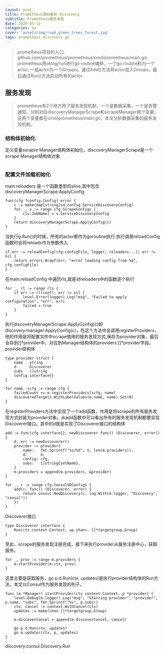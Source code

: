 ```yaml
---
layout: post
title: Prometheus源码解析-Discovery
subtitle: Prometheus服务发现
date: 2020-05-12
categories: Go
cover: 'assets/img/road_green_trees_forest.jpg'
tags: prometheus discovery go
---
```


>prometheus项目的入口: github.com/prometheus/prometheus/cmd/prometheus/main.go, prometheus用oklog/run进行go routine编排，一个go routine称为一个actor, 一组actor为一个Groups。通过Add()方法将actor加入Groups，最后通过Run()方法启动所有的actor.

## 服务发现
>prometheus有2个地方用了服务发现机制，一个是数据采集，一个是告警通知。分别对应discoveryManagerScrape和scrapeManager两个变量，这两个变量都在cmd/prometheus/main.go，本文分析数据采集的服务发现机制。

### 结构体初始化
定义变量scrapre Manager结构体初始化，discoveryManagerScrape是一个scrape Manager结构体对象
```discoveryManagerScrape  = discovery.NewManager(ctxScrape, log.With(logger, "component", "discovery manager scrape"), discovery.Name("scrape"))
```
### 配置文件加载初始化
main.reloaders 是一个函数类型的slice,其中包含discoveryManagerScrape.ApplyConfig

```
func(cfg *config.Config) error {
    c := make(map[string]sd_config.ServiceDiscoveryConfig)
    for _, v := range cfg.ScrapeConfigs {
        c[v.JobName] = v.ServiceDiscoveryConfig
    }
    return discoveryManagerScrape.ApplyConfig(c)
}
```

当执行g.Run()的时候，所有的actor都作为goroutine执行
执行调用reloadConfig函数时会将reloads作为参数传入
```
if err := reloadConfig(cfg.configFile, logger, reloaders...); err != nil {
    return errors.Wrapf(err, "error loading config from %q", cfg.configFile)
}
```
在main.reloadConfig 中遍历rls,就是对reloaders中的函数逐个执行
```
for _, rl := range rls {
    if err := rl(conf); err != nil {
        level.Error(logger).Log("msg", "Failed to apply configuration", "err", err)
        failed = true
    }
}
```
执行discoveryManagerScrape.ApplyConfig(c)即discovery.manager.ApplyConfig(c)，在这个方法中会调用registerProviders，他的作用是将配置文件中scrape使用的服务发现方式,保存为provider对象，最后会存到[]\*provider中。对应到Manager结构体的providers []\*provider字段。
provider结构体
```
type provider struct {
    name   string
    d      Discoverer
    subs   []string
    config interface{}
}
```

```
for name, scfg := range cfg {
    failedCount += m.registerProviders(scfg, name)
    discoveredTargets.WithLabelValues(m.name, name).Set(0)
}
```
在registerProviders方法中实现了一个add函数，作用是将scrape的所有服务发现方式封装为provider对象。从add函数中可以看出所有的服务发现机制都要实现Discoverer接口。其中的d就是实现了Discoverer接口的结构体

```
add := func(cfg interface{}, newDiscoverer func() (Discoverer, error)){
    d, err := newDiscoverer()
    provider := provider{
        name:   fmt.Sprintf("%s/%d", t, len(m.providers)),
        d:      d,
        config: cfg,
        subs:   []string{setName},
    }
    m.providers = append(m.providers, &provider)
}

for _, c := range cfg.ConsulSDConfigs {
    add(c, func() (Discoverer, error) {
        return consul.NewDiscovery(c, log.With(m.logger, "discovery", "consul"))
    })
}
```
Discoverer接口
```
type Discoverer interface {
    Run(ctx context.Context, up chan<- []*targetgroup.Group)
}
```
至此，scrape的服务发现注册完成，接下来执行provider从服务注册中心，获取服务。
```
for _, prov := range m.providers {
    m.startProvider(m.ctx, prov)
}
```
这里主要是获取服务，go p.d.Run(ctx, updates)是执行provider结构体的Run方法，本文以Consul作为服务发现的列子。
```
func (m *Manager) startProvider(ctx context.Context, p *provider) {
    level.Debug(m.logger).Log("msg", "Starting provider", "provider", p.name, "subs", fmt.Sprintf("%v", p.subs))
    ctx, cancel := context.WithCancel(ctx)
    updates := make(chan []*targetgroup.Group)

    m.discoverCancel = append(m.discoverCancel, cancel)

    go p.d.Run(ctx, updates)
    go m.updater(ctx, p, updates)
}
```
discovery.consul.Discovery.Run




